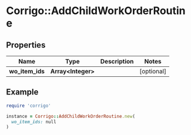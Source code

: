 # Corrigo::AddChildWorkOrderRoutine

## Properties

| Name | Type | Description | Notes |
| ---- | ---- | ----------- | ----- |
| **wo_item_ids** | **Array&lt;Integer&gt;** |  | [optional] |

## Example

```ruby
require 'corrigo'

instance = Corrigo::AddChildWorkOrderRoutine.new(
  wo_item_ids: null
)
```

